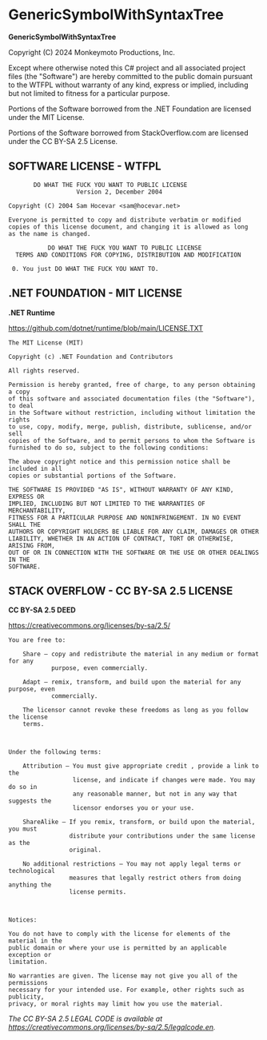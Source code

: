 # GenericSymbolWithSyntaxTree
**GenericSymbolWithSyntaxTree**

Copyright (C) 2024 Monkeymoto Productions, Inc.



Except where otherwise noted this C# project and all associated project files
(the "Software") are hereby committed to the public domain pursuant to the
WTFPL without warranty of any kind, express or implied, including but not
limited to fitness for a particular purpose.

Portions of the Software borrowed from the .NET Foundation are licensed under
the MIT License.

Portions of the Software borrowed from StackOverflow.com are licensed under the
CC BY-SA 2.5 License.

## SOFTWARE LICENSE - WTFPL

```
       DO WHAT THE FUCK YOU WANT TO PUBLIC LICENSE
                   Version 2, December 2004

Copyright (C) 2004 Sam Hocevar <sam@hocevar.net>

Everyone is permitted to copy and distribute verbatim or modified
copies of this license document, and changing it is allowed as long
as the name is changed.

           DO WHAT THE FUCK YOU WANT TO PUBLIC LICENSE
  TERMS AND CONDITIONS FOR COPYING, DISTRIBUTION AND MODIFICATION

 0. You just DO WHAT THE FUCK YOU WANT TO.
 ```

## .NET FOUNDATION - MIT LICENSE

**.NET Runtime**

https://github.com/dotnet/runtime/blob/main/LICENSE.TXT

````
The MIT License (MIT)

Copyright (c) .NET Foundation and Contributors

All rights reserved.

Permission is hereby granted, free of charge, to any person obtaining a copy
of this software and associated documentation files (the "Software"), to deal
in the Software without restriction, including without limitation the rights
to use, copy, modify, merge, publish, distribute, sublicense, and/or sell
copies of the Software, and to permit persons to whom the Software is
furnished to do so, subject to the following conditions:

The above copyright notice and this permission notice shall be included in all
copies or substantial portions of the Software.

THE SOFTWARE IS PROVIDED "AS IS", WITHOUT WARRANTY OF ANY KIND, EXPRESS OR
IMPLIED, INCLUDING BUT NOT LIMITED TO THE WARRANTIES OF MERCHANTABILITY,
FITNESS FOR A PARTICULAR PURPOSE AND NONINFRINGEMENT. IN NO EVENT SHALL THE
AUTHORS OR COPYRIGHT HOLDERS BE LIABLE FOR ANY CLAIM, DAMAGES OR OTHER
LIABILITY, WHETHER IN AN ACTION OF CONTRACT, TORT OR OTHERWISE, ARISING FROM,
OUT OF OR IN CONNECTION WITH THE SOFTWARE OR THE USE OR OTHER DEALINGS IN THE
SOFTWARE.
````

## STACK OVERFLOW - CC BY-SA 2.5 LICENSE

**CC BY-SA 2.5 DEED**

<https://creativecommons.org/licenses/by-sa/2.5/>

````
You are free to:

    Share — copy and redistribute the material in any medium or format for any
            purpose, even commercially.

    Adapt — remix, transform, and build upon the material for any purpose, even
            commercially.

    The licensor cannot revoke these freedoms as long as you follow the license
    terms.



Under the following terms:

    Attribution — You must give appropriate credit , provide a link to the
                  license, and indicate if changes were made. You may do so in
                  any reasonable manner, but not in any way that suggests the
                  licensor endorses you or your use.

    ShareAlike — If you remix, transform, or build upon the material, you must
                 distribute your contributions under the same license as the
                 original.

    No additional restrictions — You may not apply legal terms or technological
                 measures that legally restrict others from doing anything the
                 license permits.



Notices:

You do not have to comply with the license for elements of the material in the
public domain or where your use is permitted by an applicable exception or
limitation.

No warranties are given. The license may not give you all of the permissions
necessary for your intended use. For example, other rights such as publicity,
privacy, or moral rights may limit how you use the material.
````

*The CC BY-SA 2.5 LEGAL CODE is available at
<https://creativecommons.org/licenses/by-sa/2.5/legalcode.en>.*